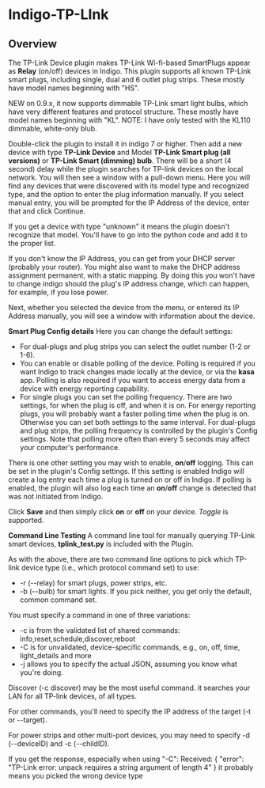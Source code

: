 Indigo-TP-LInk
==============
Overview
--------

The TP-Link Device plugin makes TP-Link Wi-fi-based SmartPlugs appear as __Relay__ (on/off) devices in Indigo.
This plugin supports all known TP-Link smart plugs, including single, dual and 6 outlet plug strips.
These mostly have model names beginning with "HS".

NEW on 0.9.x, it now supports dimmable TP-Link smart light bulbs, which have very different features and protocol structure.  These mostly have model names beginning with "KL".
NOTE: I have only tested with the KL110 dimmable, white-only blub.

Double-click the plugin to install it in indigo 7 or higher. Then add a new device with type **TP-Link Device** and Model **TP-Link Smart plug (all versions)** or **TP-Link Smart (dimming) bulb**.
There will be a short (4 second) delay while the plugin searches for TP-link devices on the local network. You will then see a window with a pull-down menu. Here you will find any devices that were discovered with its model type and recognized type, and the option to enter the plug information manually. If you select manual entry, you will be prompted for the IP Address of the device, enter that and click Continue. 

If you get a device with type "unknown" it means the plugin doesn't recognize that model.
You'll have to go into the python code and add it to the proper list.

If you don't know the IP Address, you can get from your DHCP server (probably your router).
You might also want to make the DHCP address assignment permanent, with a static mapping. By doing this you won't have to change indigo should the plug's IP address change, which can happen, for example, if you lose power.

Next, whether you selected the device from the menu, or entered its IP Address manually, you will see a window with information about the device.

**Smart Plug Config details**
Here you can change the default settings:
* For dual-plugs and plug strips you can select the outlet number (1-2 or 1-6).
* You can enable or disable polling of the device. Polling is required if you want Indigo to track changes made locally at the device, or via the __kasa__ app. Polling is also required if you want to access energy data from a device with energy reporting capability.
* For single plugs you can set the polling frequency. There are two settings, for when the plug is off, and when it is on.  For energy reporting plugs, you will probably want a faster polling time when the plug is on. Otherwise you can set both settings to the same interval. For dual-plugs and plug strips, the polling frequency is controlled by the plugin's Config settings. Note that polling more often than every 5 seconds may affect your computer's performance.

There is one other setting you may wish to enable, __on__/__off__ logging. This can be set in the plugin's Config settings. If this setting is enabled Indigo will create a log entry each time a plug is turned on or off in Indigo.  If polling is enabled, the plugin will also log each time an __on__/__off__ change is detected that was not initiated from Indigo.

Click __Save__ and then simply click __on__ or __off__ on your device. _Toggle_ is supported. 


**Command Line Testing**
A command line tool for manually querying TP-Link smart devices, **tplink_test.py** is included with the Plugin.

As with the above, there are two command line options to pick which TP-link device type (i.e., which protocol command set) to use:
+ -r (--relay) for smart plugs, power strips, etc. 
+ -b (--bulb) for smart lights.
If you pick neither, you get only the default, common command set.

You must specify a command in one of three variations:
+ -c is from the validated list of shared commands: info,reset,schedule,discover,reboot
+ -C is for unvalidated, device-specific commands, e.g., on, off, time, light_details and more
+ -j allows you to specify the actual JSON, assuming you know what you're doing.

Discover (-c discover) may be the most useful command. it searches your LAN for all TP-link devices, of all types.

For other commands, you'll need to specify the IP address of the target (-t or --target).

For power strips and other multi-port devices, you may need to specify -d (--deviceID) and -c (--childID).

If you get the response, especially when using "-C":
Received: 
{
  "error": "TP-Link error: unpack requires a string argument of length 4"
}
it probably means you picked the wrong device type 
